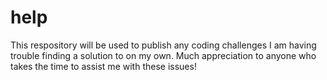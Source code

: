 # help

This respository will be used to publish any coding challenges I am having trouble finding a solution to on my own. Much appreciation to anyone who takes the time to assist me with these issues! 
